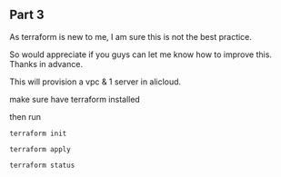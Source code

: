 ## Part 3 

As terraform is new to me, I am sure this is not the best practice.

So would appreciate if you guys can let me know how to improve this. Thanks in advance.

This will provision a vpc & 1 server in alicloud.

make sure have terraform installed

then run

```
terraform init
```

```
terraform apply
```

```
terraform status
```